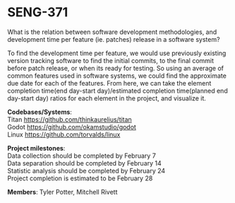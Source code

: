 # SENG-371
What is the relation between software development methodologies, and development time per feature (ie. patches) release in a software system?

To find the development time per feature, we would use previously existing version tracking software to find the initial commits, to the final commit before patch release, or when its ready for testing. So using an average of common features used in software systems, we could find the approximate due date for each of the features. From here, we can take the element completion time(end day-start day)/estimated completion time(planned end day-start day) ratios for each element in the project, and visualize it.

<b>Codebases/Systems</b>:<br>
Titan	https://github.com/thinkaurelius/titan<br>
Godot	https://github.com/okamstudio/godot<br>
Linux	https://github.com/torvalds/linux<br>

<b>Project milestones</b>:<br>
Data collection should be completed by February 7<br>
Data separation should be completed by February 14<br>
Statistic analysis should be completed by February 24<br>
Project completion is estimated to be February 28<br>

<b>Members</b>:
Tyler Potter,
Mitchell Rivett

